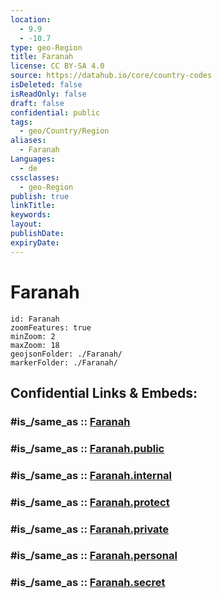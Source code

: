 ```yaml
---
location:
  - 9.9
  - -10.7
type: geo-Region
title: Faranah
license: CC BY-SA 4.0
source: https://datahub.io/core/country-codes
isDeleted: false
isReadOnly: false
draft: false
confidential: public
tags:
  - geo/Country/Region
aliases:
  - Faranah
Languages:
  - de
cssclasses:
  - geo-Region
publish: true
linkTitle:
keywords:
layout:
publishDate:
expiryDate:
---
```


# Faranah

```leaflet
id: Faranah
zoomFeatures: true 
minZoom: 2 
maxZoom: 18
geojsonFolder: ./Faranah/
markerFolder: ./Faranah/
```


## Confidential Links & Embeds: 

### #is_/same_as :: [Faranah](/_Standards/Earth/Continent/Africa/Africa~West/Guinea/Regions~Guinea/Faranah-Region/counties~Faranah/Faranah.md) 

### #is_/same_as :: [Faranah.public](/_public/Earth/Continent/Africa/Africa~West/Guinea/Regions~Guinea/Faranah-Region/counties~Faranah/Faranah.public.md) 

### #is_/same_as :: [Faranah.internal](/_internal/Earth/Continent/Africa/Africa~West/Guinea/Regions~Guinea/Faranah-Region/counties~Faranah/Faranah.internal.md) 

### #is_/same_as :: [Faranah.protect](/_protect/Earth/Continent/Africa/Africa~West/Guinea/Regions~Guinea/Faranah-Region/counties~Faranah/Faranah.protect.md) 

### #is_/same_as :: [Faranah.private](/_private/Earth/Continent/Africa/Africa~West/Guinea/Regions~Guinea/Faranah-Region/counties~Faranah/Faranah.private.md) 

### #is_/same_as :: [Faranah.personal](/_personal/Earth/Continent/Africa/Africa~West/Guinea/Regions~Guinea/Faranah-Region/counties~Faranah/Faranah.personal.md) 

### #is_/same_as :: [Faranah.secret](/_secret/Earth/Continent/Africa/Africa~West/Guinea/Regions~Guinea/Faranah-Region/counties~Faranah/Faranah.secret.md)

